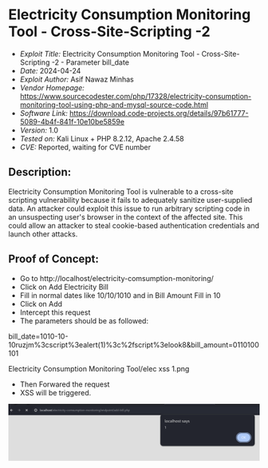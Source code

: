 # Electricity Consumption Monitoring Tool - Cross-Site-Scripting -2
+ *Exploit Title:* Electricity Consumption Monitoring Tool  - Cross-Site-Scripting -2 - Parameter bill_date
+ *Date:* 2024-04-24
+ *Exploit Author:* Asif Nawaz Minhas
+ *Vendor Homepage:* https://www.sourcecodester.com/php/17328/electricity-consumption-monitoring-tool-using-php-and-mysql-source-code.html
+ *Software Link:* https://download.code-projects.org/details/97b61777-5089-4b4f-841f-10e10be5859e
+ *Version:* 1.0
+ *Tested on:* Kali Linux + PHP 8.2.12, Apache 2.4.58
+ *CVE:* Reported, waiting for CVE number

## Description:
Electricity Consumption Monitoring Tool is vulnerable to a cross-site scripting vulnerability because it fails to adequately sanitize user-supplied data. 
An attacker could exploit this issue to run arbitrary scripting code in an unsuspecting user's browser in the context of the affected site. 
This could allow an attacker to steal cookie-based authentication credentials and launch other attacks.

## Proof of Concept:
+ Go to http://localhost/electricity-comsumption-monitoring/
+ Click on Add Electricity Bill
+ Fill in normal dates like 10/10/1010 and in Bill Amount Fill in 10
+ Click on Add
+ Intercept this request
+ The parameters should be as followed: 

bill_date=1010-10-10ruzjm%3cscript%3ealert(1)%3c%2fscript%3elook8&bill_amount=0110100101

Electricity Consumption Monitoring Tool/elec xss 1.png


+ Then Forwared the request
+ XSS will be triggered.

 ![XSS_2](https://github.com/ethicalhackerNL/CVEs/blob/e6302b61ab35762dc970746e4fbbb7641f7510c0/Electricity%20Consumption%20Monitoring%20Tool/elec%20xss%201.png
)



